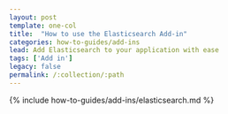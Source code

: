 ```yaml
---
layout: post
template: one-col
title:  "How to use the Elasticsearch Add-in"
categories: how-to-guides/add-ins
lead: Add Elasticsearch to your application with ease
tags: ['Add in']
legacy: false
permalink: /:collection/:path
---
```



{% include how-to-guides/add-ins/elasticsearch.md %}